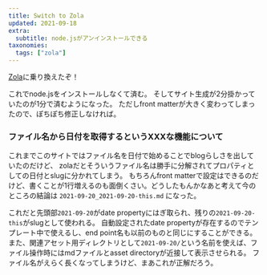 ```yaml
---
title: Switch to Zola
updated: 2021-09-18
extra:
  subtitle: node.jsがアンインストールできる
taxonomies:
  tags: ["zola"]
---
```

[Zola](https://getzola.org)に乗り換えたぞ！

これでnode.jsをインストールしなくて済む。
そしてサイト生成が2分掛かっていたのが1分で済むようになった。
ただしfront matterが大きく変わってしまったので、ぽちぽち修正しなければ。

### ファイル名から日付を取得するというXXXな機能について

これまでこのサイトではファイル名を日付で始めることでblogらしさを出していたのだけど、
zolaだとそういうファイル名は勝手に分解されてプロパティとしての日付とslugに分かれてしまう。
もちろんfront matterで設定はできるのだけど、書くことが1行増えるのも面倒くさい。どうしたもんかなあと考えて今のところの結論は
`2021-09-20_2021-09-20-this.md` になった。

これだと先頭部`2021-09-20`がdate propertyにはぎ取られ、残りの`2021-09-20-this`がslugとして使われる。
自動設定されたdate propertyが存在するのでテンプレート中で使えるし、end point名も以前のものと同じにすることができる。
また、関連アセット用ディレクトリとして`2021-09-20/`という名前を使えば、ファイル操作時にはmdファイルとasset directoryが近接して表示させられる。
ファイル名がえらく長くなってしまうけど、まあこれが正解だろう。
